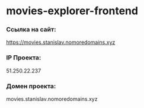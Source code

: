 # movies-explorer-frontend
  
### Ссылка на сайт:
https://movies.stanislav.nomoredomains.xyz

### IP Проекта:
51.250.22.237

### Домен проекта:
movies.stanislav.nomoredomains.xyz
